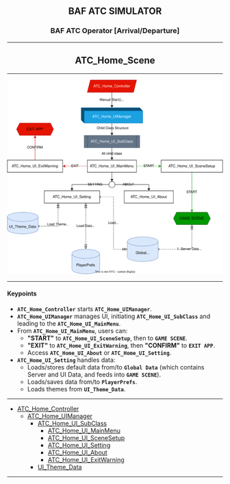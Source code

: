  <h2 style="text-align: center;">BAF ATC SIMULATOR</h2>
 <h3 style="text-align: center;">BAF ATC Operator [Arrival/Departure]</h3>

---

<h2 style="text-align: center;">ATC_Home_Scene</h2>

---

 ![](./-flow-chart-01.drawio.svg)

---

#### Keypoints

* **`ATC_Home_Controller`** starts **`ATC_Home_UIManager`**.
* **`ATC_Home_UIManager`** manages UI, initiating **`ATC_Home_UI_SubClass`** and leading to the **`ATC_Home_UI_MainMenu`**.
* From **`ATC_Home_UI_MainMenu`**, users can:
    * **"START"** to **`ATC_Home_UI_SceneSetup`**, then to **`GAME SCENE`**.
    * **"EXIT"** to **`ATC_Home_UI_ExitWarning`**, then **"CONFIRM"** to **`EXIT APP`**.
    * Access **`ATC_Home_UI_About`** or **`ATC_Home_UI_Setting`**.
* **`ATC_Home_UI_Setting`** handles data:
    * Loads/stores default data from/to **`Global Data`** (which contains Server and UI Data, and feeds into **`GAME SCENE`**).
    * Loads/saves data from/to **`PlayerPrefs`**.
    * Loads themes from **`UI_Theme_Data`**.

---
* [ATC_Home_Controller](./ATC_Home_Controller.cs)
    * [ATC_Home_UIManager](./ATC_Home_UIManager.cs)
        * [ATC_Home_UI_SubClass](./ATC_Home_UI_SubClass.cs)
            * [ATC_Home_UI_MainMenu](./ATC_Home_UI_MainMenu.cs)
            * [ATC_Home_UI_SceneSetup](./ATC_Home_UI_SceneSetup.cs)
            * [ATC_Home_UI_Setting](./ATC_Home_UI_Setting.cs)
            * [ATC_Home_UI_About](./ATC_Home_UI_About.cs)
            * [ATC_Home_UI_ExitWarning](./ATC_Home_UI_ExitWarning.cs)
        * [UI_Theme_Data](../../Data/UI_Theme/UI_Theme_Data.cs)
---